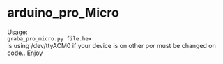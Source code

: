 # arduino_pro_Micro
Usage:<br>
<code>graba_pro_micro.py file.hex</code><br>
is using /dev/ttyACM0 if your device is on other por must be changed on code.. Enjoy
